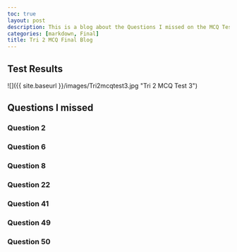 ```yaml
---
toc: true
layout: post
description: This is a blog about the Questions I missed on the MCQ Test 3 from Tri 2 and will provide the correct answers and why
categories: [markdown, Final]
title: Tri 2 MCQ Final Blog
---
```


## Test Results

![]({{ site.baseurl }}/images/Tri2mcqtest3.jpg "Tri 2 MCQ Test 3")

## Questions I missed

### Question 2

### Question 6

### Question 8

### Question 22

### Question 41

### Question 49

### Question 50